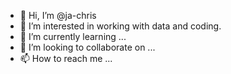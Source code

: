 - 👋 Hi, I’m @ja-chris
- 👀 I’m interested in working with data and coding.
- 🌱 I’m currently learning ...
- 💞️ I’m looking to collaborate on ...
- 📫 How to reach me ...

<!---
ja-chris/ja-chris is a ✨ special ✨ repository because its `README.md` (this file) appears on your GitHub profile.
You can click the Preview link to take a look at your changes.
--->
